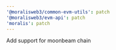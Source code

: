 ```yaml
---
'@moralisweb3/common-evm-utils': patch
'@moralisweb3/evm-api': patch
'moralis': patch
---
```


Add support for moonbeam chain
